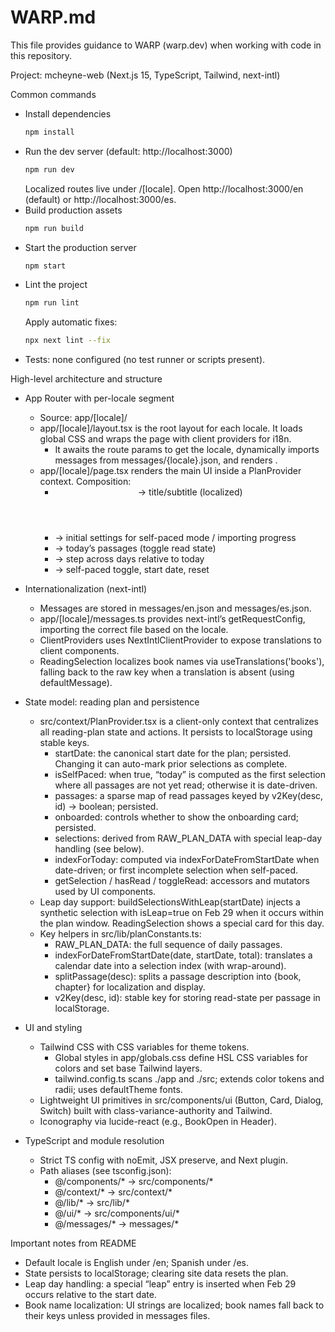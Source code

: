# WARP.md

This file provides guidance to WARP (warp.dev) when working with code in this repository.

Project: mcheyne-web (Next.js 15, TypeScript, Tailwind, next-intl)

Common commands
- Install dependencies
  ```bash path=null start=null
  npm install
  ```
- Run the dev server (default: http://localhost:3000)
  ```bash path=null start=null
  npm run dev
  ```
  Localized routes live under /[locale]. Open http://localhost:3000/en (default) or http://localhost:3000/es.
- Build production assets
  ```bash path=null start=null
  npm run build
  ```
- Start the production server
  ```bash path=null start=null
  npm start
  ```
- Lint the project
  ```bash path=null start=null
  npm run lint
  ```
  Apply automatic fixes:
  ```bash path=null start=null
  npx next lint --fix
  ```
- Tests: none configured (no test runner or scripts present).

High-level architecture and structure
- App Router with per-locale segment
  - Source: app/[locale]/
  - app/[locale]/layout.tsx is the root layout for each locale. It loads global CSS and wraps the page with client providers for i18n.
    - It awaits the route params to get the locale, dynamically imports messages from messages/{locale}.json, and renders <ClientProviders locale messages>.
  - app/[locale]/page.tsx renders the main UI inside a PlanProvider context. Composition:
    - <Header /> → title/subtitle (localized)
    - <Onboarding /> → initial settings for self-paced mode / importing progress
    - <ReadingSelection /> → today’s passages (toggle read state)
    - <DateNavigation /> → step across days relative to today
    - <SettingsDialog /> → self-paced toggle, start date, reset

- Internationalization (next-intl)
  - Messages are stored in messages/en.json and messages/es.json.
  - app/[locale]/messages.ts provides next-intl’s getRequestConfig, importing the correct file based on the locale.
  - ClientProviders uses NextIntlClientProvider to expose translations to client components.
  - ReadingSelection localizes book names via useTranslations('books'), falling back to the raw key when a translation is absent (using defaultMessage).

- State model: reading plan and persistence
  - src/context/PlanProvider.tsx is a client-only context that centralizes all reading-plan state and actions. It persists to localStorage using stable keys.
    - startDate: the canonical start date for the plan; persisted. Changing it can auto-mark prior selections as complete.
    - isSelfPaced: when true, “today” is computed as the first selection where all passages are not yet read; otherwise it is date-driven.
    - passages: a sparse map of read passages keyed by v2Key(desc, id) → boolean; persisted.
    - onboarded: controls whether to show the onboarding card; persisted.
    - selections: derived from RAW_PLAN_DATA with special leap-day handling (see below).
    - indexForToday: computed via indexForDateFromStartDate when date-driven; or first incomplete selection when self-paced.
    - getSelection / hasRead / toggleRead: accessors and mutators used by UI components.
  - Leap day support: buildSelectionsWithLeap(startDate) injects a synthetic selection with isLeap=true on Feb 29 when it occurs within the plan window. ReadingSelection shows a special card for this day.
  - Key helpers in src/lib/planConstants.ts:
    - RAW_PLAN_DATA: the full sequence of daily passages.
    - indexForDateFromStartDate(date, startDate, total): translates a calendar date into a selection index (with wrap-around).
    - splitPassage(desc): splits a passage description into {book, chapter} for localization and display.
    - v2Key(desc, id): stable key for storing read-state per passage in localStorage.

- UI and styling
  - Tailwind CSS with CSS variables for theme tokens.
    - Global styles in app/globals.css define HSL CSS variables for colors and set base Tailwind layers.
    - tailwind.config.ts scans ./app and ./src; extends color tokens and radii; uses defaultTheme fonts.
  - Lightweight UI primitives in src/components/ui (Button, Card, Dialog, Switch) built with class-variance-authority and Tailwind.
  - Iconography via lucide-react (e.g., BookOpen in Header).

- TypeScript and module resolution
  - Strict TS config with noEmit, JSX preserve, and Next plugin.
  - Path aliases (see tsconfig.json):
    - @/components/* → src/components/*
    - @/context/* → src/context/*
    - @/lib/* → src/lib/*
    - @/ui/* → src/components/ui/*
    - @/messages/* → messages/*

Important notes from README
- Default locale is English under /en; Spanish under /es.
- State persists to localStorage; clearing site data resets the plan.
- Leap day handling: a special “leap” entry is inserted when Feb 29 occurs relative to the start date.
- Book name localization: UI strings are localized; book names fall back to their keys unless provided in messages files.

